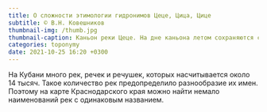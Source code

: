 ```yaml
---
title: О сложности этимологии гидронимов Цеце, Цица, Цице
subtitle: © В.Н. Ковешников
thumbnail-img: /thumb.jpg
thumbnail-caption: Каньон реки Цеце. На дне каньона летом сохраняются снежные завалы.
categories: toponymy
date: 2021-10-25 16:20 +0300
---
```

На Кубани много рек, речек и речушек, которых насчитывается около 14 тысяч. Такое количество рек предопределило разнообразие их имен. Поэтому на карте Краснодарского края можно найти немало наименований рек с одинаковым названием.
